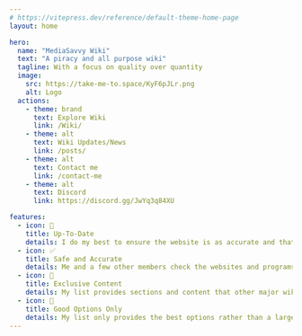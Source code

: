 ```yaml
---
# https://vitepress.dev/reference/default-theme-home-page
layout: home

hero:
  name: "MediaSavvy Wiki"
  text: "A piracy and all purpose wiki"
  tagline: With a focus on quality over quantity
  image:
    src: https://take-me-to.space/KyF6pJLr.png
    alt: Logo
  actions:
    - theme: brand
      text: Explore Wiki
      link: /Wiki/
    - theme: alt
      text: Wiki Updates/News
      link: /posts/
    - theme: alt
      text: Contact me
      link: /contact-me
    - theme: alt
      text: Discord
      link: https://discord.gg/JwYq3q84XU

features:
  - icon: 📅   
    title: Up-To-Date
    details: I do my best to ensure the website is as accurate and that all the links work as expected.
  - icon: ✅
    title: Safe and Accurate
    details: Me and a few other members check the websites and programs listed daily to ensure that they are safe, working and accurate.
  - icon: 🎁
    title: Exclusive Content
    details: My list provides sections and content that other major wiki's do not have. I.e. Hacking tools, Extensions
  - icon: 🌟
    title: Good Options Only
    details: My list only provides the best options rather than a large variety of items that is hard to moderate and keep safe.
---
```


